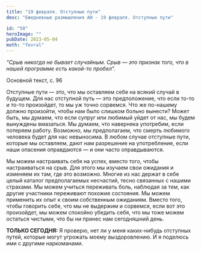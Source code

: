 ```yaml
---
title: "19 февраля. Отступные пути"
desc: "Ежедневные размышления АН - 19 февраля. Отступные пути"

id: "50"
heroImage: ""
pubDate: 2023-05-04
moth: "fevral"
---
```


_“Срыв никогда не бывает случайным. Срыв — это признак того, что в нашей
программе есть какой-то пробел”._

Основной текст, с. 96

Отступные пути — это, что мы оставляем себе на всякий случай в будущем. Для
нас отступной путь — это предположение, что если то-то и то-то произойдет, то
мы уж точно сорвемся. Что же по-нашему должно произойти, чтобы нам было
слишком больно вынести? Может быть, мы думаем, что если супруг или любимый
уйдет от нас, мы будем вынуждены вмазаться. Мы думаем, что наверняка
употребим, если потеряем работу. Возможно, мы предполагаем, что смерть
любимого человека будет для нас невыносима. В любом случае отступные пути,
которые мы оставляем, дают нам разрешение на употребление, если наши опасения
оправдаются — и они часто оправдываются.

Мы можем настраивать себя на успех, вместо того, чтобы настраиваться на срыв.
Для этого мы изучаем свои ожидания и изменяем их там, где это возможно. Многие
из нас держат в себе целый каталог предполагаемых несчастий, тесно связанных с
нашими страхами. Мы можем учиться переживать боль, наблюдая за тем, как другие
участники переживают похожие состояния. Мы можем применить их опыт к своим
собственным ожиданиям. Вместо того, чтобы говорить себе, что мы не выдержим и
сорвемся, если вот это произойдет, мы можем спокойно убедить себя, что мы тоже
можем остаться чистыми, что бы ни принес нам сегодняшний день.

**ТОЛЬКО СЕГОДНЯ:** Я проверю, нет ли у меня каких-нибудь отступных путей,
которые могут угрожать моему выздоровлению. И я поделюсь ими с другими
наркоманами.
